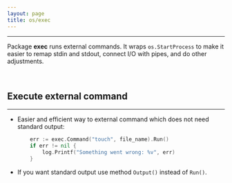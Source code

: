```yaml
---
layout: page
title: os/exec
---
```

***

Package __exec__ runs external commands. It wraps `os.StartProcess` to make it easier to remap stdin and stdout, connect I/O with pipes, and do other adjustments.

&nbsp;

## Execute external command
***

* Easier and efficient way to external command which does not need standard output:

    ```go
        err := exec.Command("touch", file_name).Run()
        if err != nil {
            log.Printf("Something went wrong: %v", err)
        }
    ```

* If you want standard output use method `Output()` instead of `Run()`.
